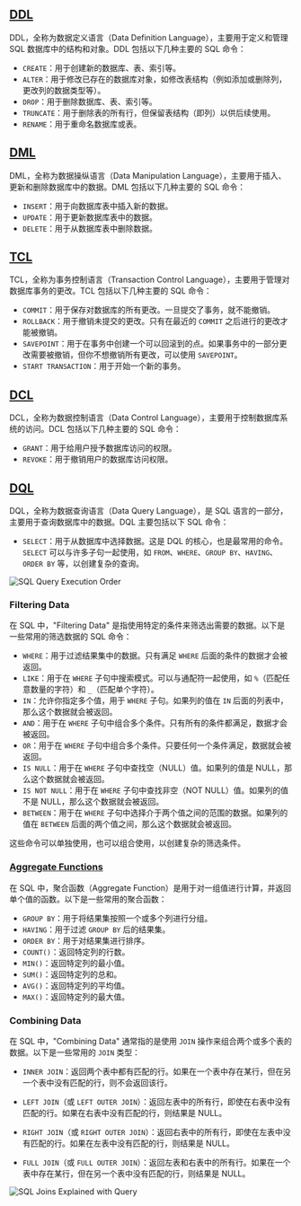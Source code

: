 ## [DDL](https://dev.mysql.com/doc/refman/8.0/en/innodb-online-ddl-operations.html)

DDL，全称为数据定义语言（Data Definition Language），主要用于定义和管理 SQL 数据库中的结构和对象。DDL 包括以下几种主要的 SQL 命令：

- `CREATE`：用于创建新的数据库、表、索引等。
- `ALTER`：用于修改已存在的数据库对象，如修改表结构（例如添加或删除列，更改列的数据类型等）。
- `DROP`：用于删除数据库、表、索引等。
- `TRUNCATE`：用于删除表的所有行，但保留表结构（即列）以供后续使用。
- `RENAME`：用于重命名数据库或表。

## [DML](https://dev.mysql.com/doc/refman/8.0/en/sql-data-manipulation-statements.html)

DML，全称为数据操纵语言（Data Manipulation Language），主要用于插入、更新和删除数据库中的数据。DML 包括以下几种主要的 SQL 命令：

- `INSERT`：用于向数据库表中插入新的数据。
- `UPDATE`：用于更新数据库表中的数据。
- `DELETE`：用于从数据库表中删除数据。

## [TCL](https://dev.mysql.com/doc/refman/8.0/en/commit.html)

TCL，全称为事务控制语言（Transaction Control Language），主要用于管理对数据库事务的更改。TCL 包括以下几种主要的 SQL 命令：

- `COMMIT`：用于保存对数据库的所有更改。一旦提交了事务，就不能撤销。
- `ROLLBACK`：用于撤销未提交的更改。只有在最近的 `COMMIT` 之后进行的更改才能被撤销。
- `SAVEPOINT`：用于在事务中创建一个可以回滚到的点。如果事务中的一部分更改需要被撤销，但你不想撤销所有更改，可以使用 `SAVEPOINT`。
- `START TRANSACTION`：用于开始一个新的事务。

## [DCL](https://dev.mysql.com/doc/refman/8.0/en/account-management-statements.html)

DCL，全称为数据控制语言（Data Control Language），主要用于控制数据库系统的访问。DCL 包括以下几种主要的 SQL 命令：

- `GRANT`：用于给用户授予数据库访问的权限。
- `REVOKE`：用于撤销用户的数据库访问权限。

## [DQL](https://dev.mysql.com/doc/refman/8.0/en/select.html)

DQL，全称为数据查询语言（Data Query Language），是 SQL 语言的一部分，主要用于查询数据库中的数据。DQL 主要包括以下 SQL 命令：

- `SELECT`：用于从数据库中选择数据。这是 DQL 的核心，也是最常用的命令。`SELECT` 可以与许多子句一起使用，如 `FROM`、`WHERE`、`GROUP BY`、`HAVING`、`ORDER BY` 等，以创建复杂的查询。

![SQL Query Execution Order](https://image.linux88.com/2024/04/25/bde73a876cc2f3fa4f81749c7208a3aa.jpg)

### Filtering Data

在 SQL 中，"Filtering Data" 是指使用特定的条件来筛选出需要的数据。以下是一些常用的筛选数据的 SQL 命令：

- `WHERE`：用于过滤结果集中的数据。只有满足 `WHERE` 后面的条件的数据才会被返回。
- `LIKE`：用于在 `WHERE` 子句中搜索模式。可以与通配符一起使用，如 `%`（匹配任意数量的字符）和 `_`（匹配单个字符）。
- `IN`：允许你指定多个值，用于 `WHERE` 子句。如果列的值在 `IN` 后面的列表中，那么这个数据就会被返回。
- `AND`：用于在 `WHERE` 子句中组合多个条件。只有所有的条件都满足，数据才会被返回。
- `OR`：用于在 `WHERE` 子句中组合多个条件。只要任何一个条件满足，数据就会被返回。
- `IS NULL`：用于在 `WHERE` 子句中查找空（NULL）值。如果列的值是 NULL，那么这个数据就会被返回。
- `IS NOT NULL`：用于在 `WHERE` 子句中查找非空（NOT NULL）值。如果列的值不是 NULL，那么这个数据就会被返回。
- `BETWEEN`：用于在 `WHERE` 子句中选择介于两个值之间的范围的数据。如果列的值在 `BETWEEN` 后面的两个值之间，那么这个数据就会被返回。

这些命令可以单独使用，也可以组合使用，以创建复杂的筛选条件。

### [Aggregate Functions](https://dev.mysql.com/doc/refman/8.0/en/aggregate-functions.html)

在 SQL 中，聚合函数（Aggregate Function）是用于对一组值进行计算，并返回单个值的函数。以下是一些常用的聚合函数：

- `GROUP BY`：用于将结果集按照一个或多个列进行分组。
- `HAVING`：用于过滤 `GROUP BY` 后的结果集。
- `ORDER BY`：用于对结果集进行排序。
- `COUNT()`：返回特定列的行数。
- `MIN()`：返回特定列的最小值。
- `SUM()`：返回特定列的总和。
- `AVG()`：返回特定列的平均值。
- `MAX()`：返回特定列的最大值。

### Combining Data

在 SQL 中，"Combining Data" 通常指的是使用 `JOIN` 操作来组合两个或多个表的数据。以下是一些常用的 `JOIN` 类型：

- `INNER JOIN`：返回两个表中都有匹配的行。如果在一个表中存在某行，但在另一个表中没有匹配的行，则不会返回该行。

- `LEFT JOIN`（或 `LEFT OUTER JOIN`）：返回左表中的所有行，即使在右表中没有匹配的行。如果在右表中没有匹配的行，则结果是 NULL。

- `RIGHT JOIN`（或 `RIGHT OUTER JOIN`）：返回右表中的所有行，即使在左表中没有匹配的行。如果在左表中没有匹配的行，则结果是 NULL。

- `FULL JOIN`（或 `FULL OUTER JOIN`）：返回左表和右表中的所有行。如果在一个表中存在某行，但在另一个表中没有匹配的行，则结果是 NULL。

![SQL Joins Explained with Query](https://image.linux88.com/2024/04/25/796f4d3c5e6bd610fac2ae3cb3b6267a.jpg)
